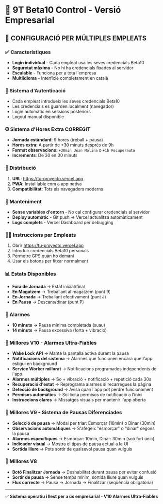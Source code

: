 # 🏢 9T Beta10 Control - Versió Empresarial

## 👥 CONFIGURACIÓ PER MÚLTIPLES EMPLEATS

### ✅ Característiques
- **Login individual** - Cada empleat usa les seves credencials Beta10
- **Seguretat màxima** - No hi ha credencials fixades al servidor  
- **Escalable** - Funciona per a tota l'empresa
- **Multiidioma** - Interfície completament en català

### 🔐 Sistema d'Autenticació
- Cada empleat introdueix les seves credencials Beta10
- Les credencials es guarden localment (navegador)
- Login automàtic en sessions posteriors
- Logout manual disponible

### ⏰ Sistema d'Hores Extra CORREGIT
- **Jornada estàndard**: 9 hores (treball + pausa)
- **Hores extra**: A partir de +30 minuts després de 9h
- **Format observacions**: `+30min Joan Molina` o `+1h Recuperauto`
- **Increments**: De 30 en 30 minuts

### 📱 Distribució
1. **URL**: https://tu-proyecto.vercel.app  
2. **PWA**: Instal·lable com a app nativa
3. **Compatibilitat**: Tots els navegadors moderns

### 🔧 Manteniment
- **Sense variables d'entorn** - No cal configurar credencials al servidor
- **Deploy automàtic** - Git push → Vercel actualitza automàticament
- **Logs complets** - Vercel Dashboard per debugging

### 👨‍💼 Instruccions per Empleats
1. Obrir https://tu-proyecto.vercel.app
2. Introduir credencials Beta10 personals
3. Permetre GPS quan ho demani
4. Usar els botons per fitxar normalment

### 📊 Estats Disponibles
- **Fora de Jornada** → Estat inicial/final
- **En Magatzem** → Treballant al magatzem (punt 9)
- **En Jornada** → Treballant efectivament (punt J)  
- **En Pausa** → Descans/dinar (punt P)

### 🚨 Alarmes
- **10 minuts** → Pausa mínima completada (suau)
- **14 minuts** → Pausa excessiva (forta + vibració)

### 🔧 Millores V10 - Alarmes Ultra-Fiables
- **Wake Lock API** → Manté la pantalla activa durant la pausa
- **Notificacions del sistema** → Alarmes que funcionen encara que l'app estigui en background
- **Service Worker millorat** → Notificacions programades independents de l'app
- **Alarmes múltiples** → So + vibració + notificació + repetició cada 30s
- **Recuperació d'estat** → Reprograma alarmes si recarregues la pàgina
- **Detecció de background** → Avisa quan l'app pot perdre funcionament
- **Permisos automàtics** → Sol·licita permisos de notificació a l'inici
- **Instruccions clares** → Missatges visuals per mantenir l'app oberta

### 🔧 Millores V9 - Sistema de Pausas Diferenciades
- **Selecció de pausa** → Modal per triar: Esmorçar (10min) o Dinar (30min)
- **Observacions automàtiques** → S'afegeix "esmorçar" o "dinar" segons la pausa
- **Alarmes específiques** → Esmorçar: 10min, Dinar: 30min (soó fort únic)
- **Indicador visual** → Mostra el tipus de pausa actual a la UI
- **Sortida lliure** → Pots sortir de qualsevol pausa quan vulguis

### 🔧 Millores V8
- **Botó Finalitzar Jornada** → Deshabilitat durant pausa per evitar confusió
- **Sortir de pausa** → Sense temps mínim, sortida lliure quan vulguis
- **Flux correcte** → Pausa → Jornada → Finalitzar (seqüència obligatòria)

---

✅ **Sistema operatiu i llest per a ús empresarial - V10 Alarmes Ultra-Fiables**
